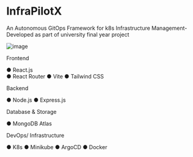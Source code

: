 # InfraPilotX
An Autonomous GitOps Framework for k8s Infrastructure Management- Developed as part of university final year project

![image](https://github.com/user-attachments/assets/5d5b523c-ee18-469e-a096-c7d37440b58a)

Frontend

● React.js  
● React Router
● Vite
● Tailwind CSS

Backend

● Node.js
● Express.js 

Database & Storage

● MongoDB Atlas

DevOps/ Infrastructure

● K8s
● Minikube
● ArgoCD
● Docker

